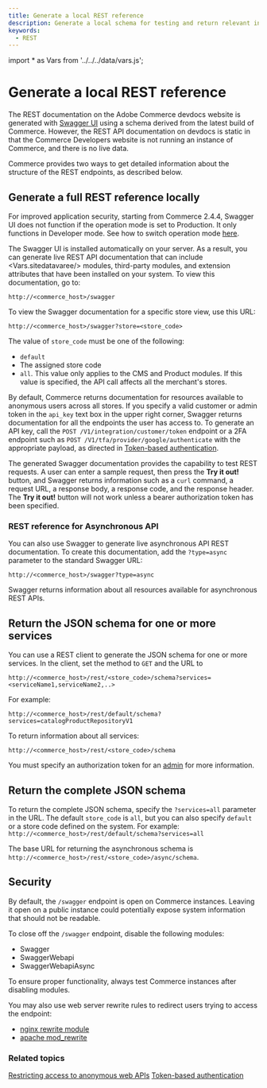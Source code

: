```yaml
---
title: Generate a local REST reference
description: Generate a local schema for testing and return relevant information
keywords:
  - REST
--- 
```

import * as Vars from '../../../data/vars.js';

# Generate a local REST reference

The REST documentation on the Adobe Commerce devdocs website is generated with [Swagger UI](http://swagger.io) using a schema derived from the latest build of Commerce. However, the REST API documentation on devdocs is static in that the Commerce Developers website is not running an instance of Commerce, and there is no live data.

Commerce provides two ways to get detailed information about the structure of the REST endpoints, as described below.

## Generate a full REST reference locally

<InlineAlert variant="info" slots="text"/>

For improved application security, starting from Commerce 2.4.4, Swagger UI does not function if the operation mode is set to Production. It only functions in Developer mode.
See how to switch operation mode [here](https://experienceleague.adobe.com/docs/commerce-operations/configuration-guide/cli/set-mode.html#change-to-developer-mode).

The Swagger UI is installed automatically on your server. As a result, you can generate live REST API documentation that can include <Vars.sitedatavaree/> modules, third-party modules, and extension attributes that have been installed on your system. To view this documentation, go to:

`http://<commerce_host>/swagger`

To view the Swagger documentation for a specific store view, use this URL:

 `http://<commerce_host>/swagger?store=<store_code>`

 The value of `store_code` must be one of the following:

-  `default`
-  The assigned store code
-  `all`. This value only applies to the CMS and Product modules. If this value is specified, the API call affects all the merchant's stores.

By default, Commerce returns documentation for resources available to anonymous users across all stores. If you specify a valid customer or admin token in the `api_key` text box in the upper right corner, Swagger returns documentation for all the endpoints the user has access to. To generate an API key, call the `POST /V1/integration/customer/token` endpoint or a 2FA endpoint such as `POST /V1/tfa/provider/google/authenticate` with the appropriate payload, as directed in [Token-based authentication](/get-started/authentication/gs-authentication-token).

The generated Swagger documentation provides the capability to test REST requests. A user can enter a sample request, then press the **Try it out!** button, and Swagger returns information such as a `curl` command, a request URL, a response body, a response code, and the response header. The **Try it out!** button will not work unless a bearer authorization token has been specified.

### REST reference for Asynchronous API

You can also use Swagger to generate live asynchronous API REST documentation. To create this documentation, add the `?type=async` parameter to the standard Swagger URL:

`http://<commerce_host>/swagger?type=async`

Swagger returns information about all resources available for asynchronous REST APIs.

## Return the JSON schema for one or more services

You can use a REST client to generate the JSON schema for one or more services. In the client, set the method to `GET` and the URL to

`http://<commerce_host>/rest/<store_code>/schema?services=<serviceName1,serviceName2,..>`

For example:

`http://<commerce_host>/rest/default/schema?services=catalogProductRepositoryV1`

To return information about all services:

`http://<commerce_host>/rest/<store_code>/schema`

<InlineAlert variant="info" slots="text"/>

You must specify an authorization token for an [admin](/get-started/authentication/gs-authentication-token) for more information.

## Return the complete JSON schema

To return the complete JSON schema, specify the `?services=all` parameter in the URL. The default `store_code` is `all`, but you can also specify `default` or a store code defined on the system. For example: `http://<commerce_host>/rest/default/schema?services=all`

The base URL for returning the asynchronous schema is `http://<commerce_host>/rest/<store_code>/async/schema`.

## Security

By default, the `/swagger` endpoint is open on Commerce instances. Leaving it open on a public instance could potentially expose system information that should not be readable.

To close off the `/swagger` endpoint, disable the following modules:

-  Swagger
-  SwaggerWebapi
-  SwaggerWebapiAsync

To ensure proper functionality, always test Commerce instances after disabling modules.

You may also use web server rewrite rules to redirect users trying to access the endpoint:

-  [nginx rewrite module](http://nginx.org/en/docs/http/ngx_http_rewrite_module.html#rewrite)
-  [apache mod_rewrite](https://httpd.apache.org/docs/2.4/rewrite/)

### Related topics

[Restricting access to anonymous web APIs](/rest/use-rest/anonymous-api-security/)
[Token-based authentication](/get-started/authentication/gs-authentication-token)
